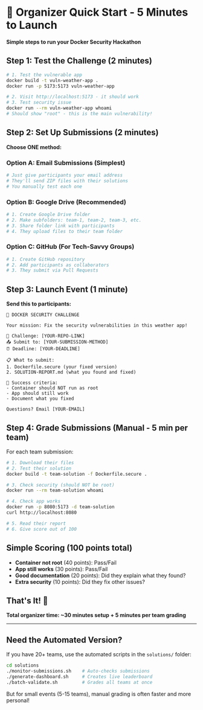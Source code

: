 # 🚀 Organizer Quick Start - 5 Minutes to Launch

**Simple steps to run your Docker Security Hackathon**

## Step 1: Test the Challenge (2 minutes)

```bash
# 1. Test the vulnerable app
docker build -t vuln-weather-app .
docker run -p 5173:5173 vuln-weather-app

# 2. Visit http://localhost:5173 - it should work
# 3. Test security issue
docker run --rm vuln-weather-app whoami
# Should show "root" - this is the main vulnerability!
```

## Step 2: Set Up Submissions (2 minutes)

**Choose ONE method:**

### Option A: Email Submissions (Simplest)

```bash
# Just give participants your email address
# They'll send ZIP files with their solutions
# You manually test each one
```

### Option B: Google Drive (Recommended)

```bash
# 1. Create Google Drive folder
# 2. Make subfolders: team-1, team-2, team-3, etc.
# 3. Share folder link with participants
# 4. They upload files to their team folder
```

### Option C: GitHub (For Tech-Savvy Groups)

```bash
# 1. Create GitHub repository
# 2. Add participants as collaborators
# 3. They submit via Pull Requests
```

## Step 3: Launch Event (1 minute)

**Send this to participants:**

```
🐳 DOCKER SECURITY CHALLENGE

Your mission: Fix the security vulnerabilities in this weather app!

🔗 Challenge: [YOUR-REPO-LINK]
📤 Submit to: [YOUR-SUBMISSION-METHOD]
⏰ Deadline: [YOUR-DEADLINE]

📋 What to submit:
1. Dockerfile.secure (your fixed version)
2. SOLUTION-REPORT.md (what you found and fixed)

🎯 Success criteria:
- Container should NOT run as root
- App should still work
- Document what you fixed

Questions? Email [YOUR-EMAIL]
```

## Step 4: Grade Submissions (Manual - 5 min per team)

For each team submission:

```bash
# 1. Download their files
# 2. Test their solution
docker build -t team-solution -f Dockerfile.secure .

# 3. Check security (should NOT be root)
docker run --rm team-solution whoami

# 4. Check app works
docker run -p 8080:5173 -d team-solution
curl http://localhost:8080

# 5. Read their report
# 6. Give score out of 100
```

## Simple Scoring (100 points total)

- **Container not root** (40 points): Pass/Fail
- **App still works** (30 points): Pass/Fail
- **Good documentation** (20 points): Did they explain what they found?
- **Extra security** (10 points): Did they fix other issues?

## That's It! 🎉

**Total organizer time: ~30 minutes setup + 5 minutes per team grading**

---

## Need the Automated Version?

If you have 20+ teams, use the automated scripts in the `solutions/` folder:

```bash
cd solutions
./monitor-submissions.sh    # Auto-checks submissions
./generate-dashboard.sh     # Creates live leaderboard
./batch-validate.sh         # Grades all teams at once
```

But for small events (5-15 teams), manual grading is often faster and more personal!
